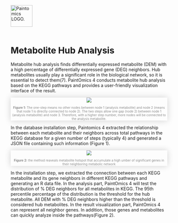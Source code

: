 <div class="imageContainer" style="" >
    <img src="paintomics_150x690.png" title="Paintomics LOGO." style=" height: 70px !important; margin-bottom: 20px; ">
</div>

# Metabolite Hub Analysis

Metabolite hub analysis finds differentially expressed metabolite (DEM) with a high percentage of differentially expressed gene (DEG) neighbors. Hub metabolites usually play a significant role in the biological network, so it is essential to detect them(7). PaintOmics 4 conducts metabolite hub analysis based on the KEGG pathways and provides a user-friendly visualization interface of the result.

<div class="imageContainer" style="box-shadow: 0px 0px 20px #D0D0D0; text-align:center; font-size:10px; color:#898989" >
    <img src="metabolite_hub_analysis_figure_1.png"/>
    <p class="imageLegend"><b>Figure 1:</b> The one-step means no other nodes between node 1 (analysis metabolite) and node 2 (means that node 1 is directly connected to node 2). The two steps allow one gap (node 2) between node 1 (analysis metabolite) and node 3. Therefore, with a higher step number, more nodes will be connected to the analysis metabolite.</p>
</div>

In the database installation step, Paintomics 4 extracted the relationship between each metabolite and their neighbors across total pathways in the KEGG database for a given number of steps (typically 4) and generated a JSON file containing such information (Figure 1). 

<div class="imageContainer" style="box-shadow: 0px 0px 20px #D0D0D0; text-align:center; font-size:10px; color:#898989" >
    <img src="metabolite_hub_analysis_figure_2"/>
    <p class="imageLegend"><b>Figure 2:</b> the method reaveals metabolite hotspot that accumulate a high umber of significant genes in their neighboring metabolic network</p>
</div>

In the installation step, we extracted the connection between each KEGG metabolite and its gene neighbors in different KEGG pathways and generating an R data file. In the analysis part, PaintOmics 4 will test the distribution of % DEG neighbors for all metabolites in KEGG. The 95th percentile percentage of the distribution is the threshold for the hub metabolite. All DEM with % DEG neighbors higher than the threshold is considered hub metabolites. In the result visualization part, PaintOmics 4 can represent all neighbor genes. In addition, those genes and metabolites can quickly analyze inside the pathways(Figure 2).